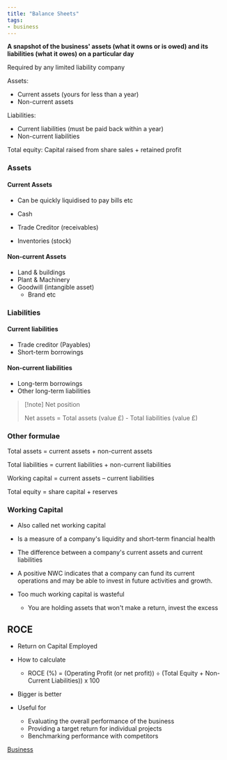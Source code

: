 ```yaml
---
title: "Balance Sheets"
tags:
- business
---
```


**A snapshot of the business' assets (what it owns or is owed) and its liabilities (what it owes) on a particular day**

Required by any limited liability company

Assets:
- Current assets (yours for less than a year)
- Non-current assets

Liabilities:
- Current liabilities (must be paid back within a year)
- Non-current liabilities

Total equity: Capital raised from share sales + retained profit


### Assets

#### Current Assets 

- Can be quickly liquidised to pay bills etc

- Cash
- Trade Creditor (receivables)
- Inventories (stock)

#### Non-current Assets

- Land & buildings
- Plant & Machinery
- Goodwill (intangible asset)
	- Brand etc

### Liabilities

#### Current liabilities

- Trade creditor (Payables)
- Short-term borrowings

#### Non-current liabilities

- Long-term borrowings
- Other long-term liabilities


> [!note] Net position
>
> Net assets = Total assets (value £) - Total liabilities (value £)


### Other formulae

Total assets = current assets + non-current assets

Total liabilities = current liabilities + non-current liabilities

Working capital = current assets – current liabilities

Total equity = share capital + reserves

### Working Capital

- Also called net working capital
- Is a measure of a company's liquidity and short-term financial health
- The difference between a company's current assets and current liabilities
- A positive NWC indicates that a company can fund its current operations and may be able to invest in future activities and growth.

- Too much working capital is wasteful
	- You are holding assets that won't make a return, invest the excess

## ROCE

- Return on Capital Employed
- How to calculate
	- ROCE (%) = (Operating Profit (or net profit)) ÷ (Total Equity + Non-Current Liabilities)) x 100
- Bigger is better

- Useful for
	- Evaluating the overall performance of the business
	- Providing a target return for individual projects
	- Benchmarking performance with competitors



[Business](/Business)